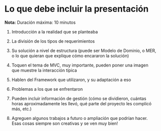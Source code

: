 
# Lo que debe incluir la presentación

**Nota:** Duración máxima: 10 minutos

1. Introducción a la realidad que se planteaba

2. La división de los tipos de requerimientos

3. Su solución a nivel de estructura (puede ser Modelo de Dominio, o MER, o lo que quieran que explique cómo encararon la solución)

4. Toquen el tema de MVC, muy importante, pueden poner una imagen que muestre la interacción típica

5. Hablen del Framework que utilizaron, y su adaptación a eso

6. Problemas a los que se enfrentaron

7. Pueden incluir información de gestión (cómo se dividieron, cuántas horas aproximadamente les llevó, qué parte del proyecto les complicó más, etc.)

8. Agreguen algunos trabajos a futuro o ampliación que podrían hacer. Esas cosas siempre son creativas y se ven muy bien!


